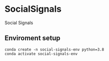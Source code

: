 # SocialSignals
Social Signals

## Enviroment setup
```
conda create -n social-signals-env python=3.8
conda activate social-signals-env
```

